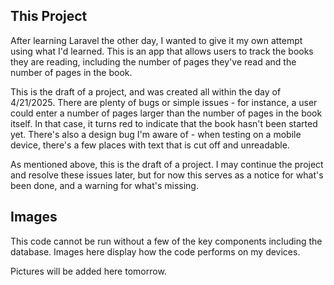 ## This Project

After learning Laravel the other day, I wanted to give it my own attempt using what I'd learned. This is an app that allows users to track the books they are reading, including the number of pages they've read and the number of pages in the book.

This is the draft of a project, and was created all within the day of 4/21/2025. 
There are plenty of bugs or simple issues - for instance, a user could enter a number of pages larger than the number of pages in the book itself. In that case, it turns red to indicate that the book hasn't been started yet.
There's also a design bug I'm aware of - when testing on a mobile device, there's a few places with text that is cut off and unreadable.

As mentioned above, this is the draft of a project. I may continue the project and resolve these issues later, but for now this serves as a notice for what's been done, and a warning for what's missing.


## Images

This code cannot be run without a few of the key components including the database. Images here display how the code performs on my devices.

Pictures will be added here tomorrow.
